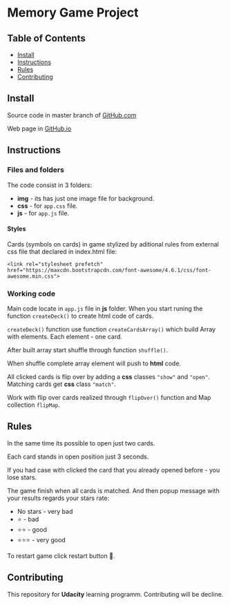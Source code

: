 # Memory Game Project

## Table of Contents

* [Install](#install)
* [Instructions](#instructions)
* [Rules](#rules)
* [Contributing](#contributing)

## Install

Source code in master branch of [GitHub.com](https://github.com/kubr2017/memory-game)

Web page in [GitHub.io](https://kubr2017.github.io/memory-game/)

## Instructions

### Files and folders

The code consist in 3 folders:
  * **img** - its has just one image file for background.
  * **css** - for `app.css` file.
  * **js** - for `app.js` file.

  #### Styles

  Cards (symbols on cards) in game stylized by aditional rules from external css file that declared in index.html file:

  `<link rel="stylesheet prefetch" href="https://maxcdn.bootstrapcdn.com/font-awesome/4.6.1/css/font-awesome.min.css">`  

  ### Working code

  Main code locate in `app.js` file in **js** folder.
  When you start runing the function `createDeck()` to create html code of cards.

  `createDeck()` function use function `createCardsArray()` which build Array with elements. Each element - one card.

  After built array start shuffle through function  `shuffle()`.

  When shuffle complete array element will push to **html** code.

  All clicked cards  is flip over by adding a **css** classes `"show"` and `"open"`.
  Matching cards get **css** class `"match"`.

  Work with flip over  cards realized through `flipOver()` function and Map collection `flipMap`.

## Rules

In the same time its possible to open just two cards.

Each card stands in open position just 3 seconds.

If you had case with clicked the card that you already opened before - you lose stars.

The game finish when all cards is matched. And then popup message with your results regards your stars rate:

- No stars - very bad
- :star: - bad
- :star::star: - good
- :star::star::star: - very good

To restart game click restart button :repeat:.


## Contributing

This repository for **Udacity** learning programm.
Contributing will be decline.
